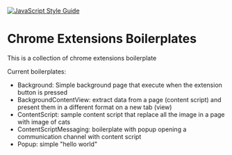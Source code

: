 [![JavaScript Style Guide](https://img.shields.io/badge/code_style-standard-brightgreen.svg)](https://standardjs.com)

# Chrome Extensions Boilerplates

This is a collection of chrome extensions boilerplate

Current boilerplates:
* Background: Simple background page that execute when the extension button is pressed
* BackgroundContentView: extract data from a page (content script) and present them in a different format on a new tab (view)
* ContentScript: sample content script that replace all the image in a page with image of cats
* ContentScriptMessaging: boilerplate with popup opening a communication channel with content script
* Popup: simple "hello world"
